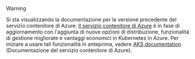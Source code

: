 > [!WARNING]
> Si sta visualizzando la documentazione per la versione precedente del servizio contenitore di Azure. [Il servizio contenitore di Azure](../articles/aks/intro-kubernetes.md) è in fase di aggiornamento con l'aggiunta di nuove opzioni di distribuzione, funzionalità di gestione migliorate e vantaggi economici in Kubernetes in Azure. Per iniziare a usare tali funzionalità in anteprima, vedere [AKS documentation](../articles/aks/intro-kubernetes.md) (Documentazione del servizio contenitore di Azure).   
>
>
